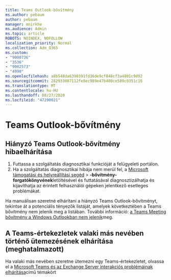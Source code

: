 ```yaml
---
title: Teams Outlook-bővítmény
ms.author: pebaum
author: pebaum
manager: mnirkhe
ms.audience: Admin
ms.topic: article
ROBOTS: NOINDEX, NOFOLLOW
localization_priority: Normal
ms.collection: Adm_O365
ms.custom:
- "9000736"
- "3536"
- "9002573"
- "4990"
ms.openlocfilehash: a8b548da6390391fd36de9cf848cf3a4801c9d92
ms.sourcegitcommit: 282933087112fe8ec989e47b400ce589c0351c16
ms.translationtype: MT
ms.contentlocale: hu-HU
ms.lasthandoff: 08/27/2020
ms.locfileid: "47290021"
---
```

# <a name="teams-outlook-add-in"></a>Teams Outlook-bővítmény

## <a name="to-troubleshoot-a-missing-teams-outlook-add-in"></a>Hiányzó Teams Outlook-bővítmény hibaelhárítása

1. Futtassa a szolgáltatás diagnosztikai funkcióját a felügyeleti portálon. 
2. Ha a szolgáltatás diagnosztikai hibája nem merül fel, a [Microsoft támogatási és helyreállítási segéd](https://aka.ms/SaRA-TeamsAddInScenario)  >  **-bővítmény-forgatókönyvének**letöltésével és futtatásával diagnosztizálhatja és kijavíthatja az érintett felhasználói gépeken jelentkező esetleges problémákat.

Ha manuálisan szeretné elhárítani a hiányzó Teams Outlook-bővítményt, tekintse át a potenciális tényezők listáját, amelyek következtében a Teams bővítmény nem jelenik meg a listában. További információ: [a Teams Meeting bővítmény a Windows Outlookban nem jelenik](https://docs.microsoft.com/microsoftteams/teams-add-in-for-outlook#teams-meeting-add-in-in-outlook-for-windows-does-not-show)meg.

## <a name="to-troubleshoot-scheduling-a-teams-meeting-on-behalf-of-someone-else-delegate"></a>A Teams-értekezletek valaki más nevében történő ütemezésének elhárítása (meghatalmazott)

Ha valaki más nevében szeretne ütemezni egy Teams-értekezletet, olvassa el a [Microsoft Teams és az Exchange Server interakciós problémáinak elhárítása](https://docs.microsoft.com/microsoftteams/troubleshoot/known-issues/teams-exchange-interaction-issue)című témakört
